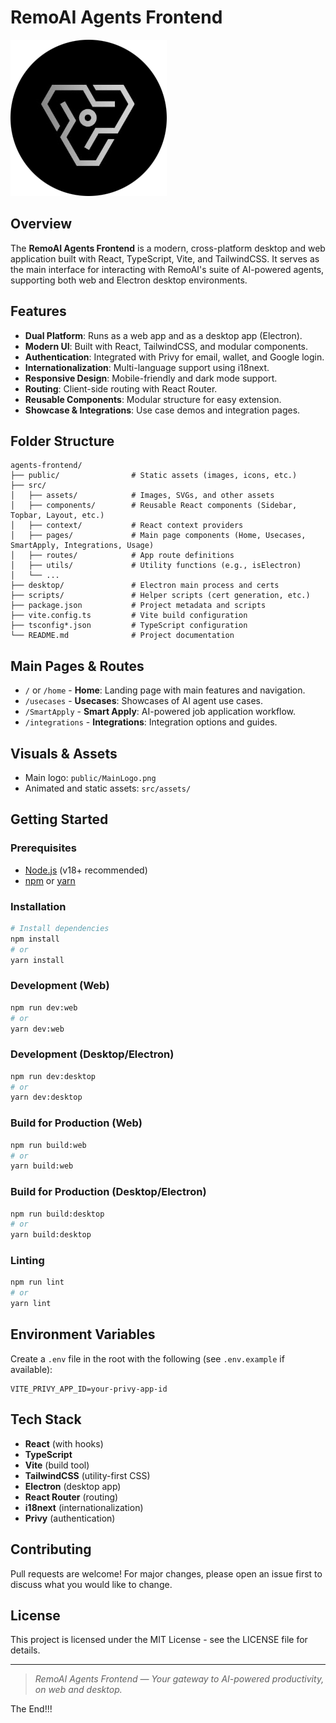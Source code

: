 # RemoAI Agents Frontend

![RemoAI Logo](public/MainLogo.png)

## Overview

The **RemoAI Agents Frontend** is a modern, cross-platform desktop and web application built with React, TypeScript, Vite, and TailwindCSS. It serves as the main interface for interacting with RemoAI's suite of AI-powered agents, supporting both web and Electron desktop environments.

## Features
- **Dual Platform**: Runs as a web app and as a desktop app (Electron).
- **Modern UI**: Built with React, TailwindCSS, and modular components.
- **Authentication**: Integrated with Privy for email, wallet, and Google login.
- **Internationalization**: Multi-language support using i18next.
- **Responsive Design**: Mobile-friendly and dark mode support.
- **Routing**: Client-side routing with React Router.
- **Reusable Components**: Modular structure for easy extension.
- **Showcase & Integrations**: Use case demos and integration pages.

## Folder Structure
```
agents-frontend/
├── public/                # Static assets (images, icons, etc.)
├── src/
│   ├── assets/            # Images, SVGs, and other assets
│   ├── components/        # Reusable React components (Sidebar, Topbar, Layout, etc.)
│   ├── context/           # React context providers
│   ├── pages/             # Main page components (Home, Usecases, SmartApply, Integrations, Usage)
│   ├── routes/            # App route definitions
│   ├── utils/             # Utility functions (e.g., isElectron)
│   └── ...
├── desktop/               # Electron main process and certs
├── scripts/               # Helper scripts (cert generation, etc.)
├── package.json           # Project metadata and scripts
├── vite.config.ts         # Vite build configuration
├── tsconfig*.json         # TypeScript configuration
└── README.md              # Project documentation
```

## Main Pages & Routes
- `/` or `/home` - **Home**: Landing page with main features and navigation.
- `/usecases` - **Usecases**: Showcases of AI agent use cases.
- `/SmartApply` - **Smart Apply**: AI-powered job application workflow.
- `/integrations` - **Integrations**: Integration options and guides.

## Visuals & Assets
- Main logo: `public/MainLogo.png`
- Animated and static assets: `src/assets/`

## Getting Started

### Prerequisites
- [Node.js](https://nodejs.org/) (v18+ recommended)
- [npm](https://www.npmjs.com/) or [yarn](https://yarnpkg.com/)

### Installation
```bash
# Install dependencies
npm install
# or
yarn install
```

### Development (Web)
```bash
npm run dev:web
# or
yarn dev:web
```

### Development (Desktop/Electron)
```bash
npm run dev:desktop
# or
yarn dev:desktop
```

### Build for Production (Web)
```bash
npm run build:web
# or
yarn build:web
```

### Build for Production (Desktop/Electron)
```bash
npm run build:desktop
# or
yarn build:desktop
```

### Linting
```bash
npm run lint
# or
yarn lint
```

## Environment Variables
Create a `.env` file in the root with the following (see `.env.example` if available):
```
VITE_PRIVY_APP_ID=your-privy-app-id
```

## Tech Stack
- **React** (with hooks)
- **TypeScript**
- **Vite** (build tool)
- **TailwindCSS** (utility-first CSS)
- **Electron** (desktop app)
- **React Router** (routing)
- **i18next** (internationalization)
- **Privy** (authentication) 

## Contributing
Pull requests are welcome! For major changes, please open an issue first to discuss what you would like to change.

## License
This project is licensed under the MIT License - see the LICENSE file for details.

---

> _RemoAI Agents Frontend — Your gateway to AI-powered productivity, on web and desktop._

The End!!!
